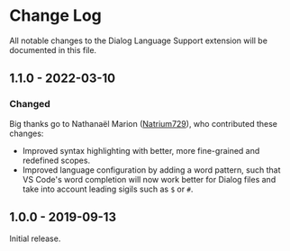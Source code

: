 # Change Log

All notable changes to the Dialog Language Support extension will be documented in this file.

## 1.1.0 - 2022-03-10

### Changed

Big thanks go to Nathanaël Marion ([Natrium729](https://marketplace.visualstudio.com/publishers/natrium729)), who contributed these changes:

* Improved syntax highlighting with better, more fine-grained and redefined scopes.
* Improved language configuration by adding a word pattern, such that VS Code's word completion will now work better for Dialog files and take into account leading sigils such as `$` or `#`.

## 1.0.0 - 2019-09-13

Initial release.
